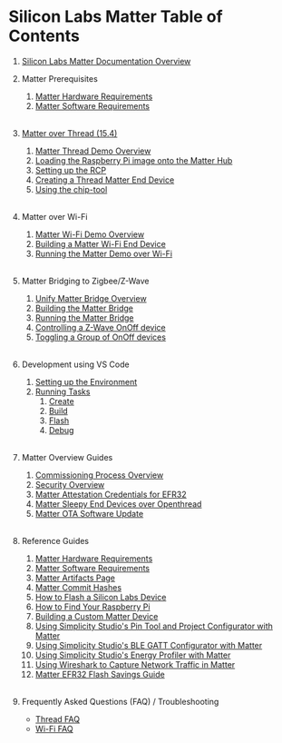 # Silicon Labs Matter Table of Contents

1. [Silicon Labs Matter Documentation Overview](OVERVIEW.md) <br>

2. Matter Prerequisites

    1. [Matter Hardware Requirements](general/HARDWARE_REQUIREMENTS.md)
    2. [Matter Software Requirements](general/SOFTWARE_REQUIREMENTS.md) <br><br>

3. [Matter over Thread \(15.4\)](thread/THREAD.md)

    1. [Matter Thread Demo Overview](thread/DEMO_OVERVIEW.md)
    2. [Loading the Raspberry Pi image onto the Matter Hub](thread/RASPI_IMG.md)
    3. [Setting up the RCP](thread/RCP.md)
    4. [Creating a Thread Matter End Device](thread/BUILD_FLASH_MAD.md)
    5. [Using the chip-tool](thread/CHIP_TOOL.md)<BR> <BR>

4. Matter over Wi-Fi

    1. [Matter Wi-Fi Demo Overview](wifi/DEMO_OVERVIEW.md)
    2. [Building a Matter Wi-Fi End Device](wifi/SW_SETUP.md)
    3. [Running the Matter Demo over Wi-Fi](wifi/RUN_DEMO.md)
       <br><br>

5. Matter Bridging to Zigbee/Z-Wave

    1. [Unify Matter Bridge Overview](../../silabs_examples/unify-matter-bridge/readme_overview.md)
    2. [Building the Matter Bridge](../../silabs_examples/unify-matter-bridge/readme_building.md)
    3. [Running the Matter Bridge](../../silabs_examples/unify-matter-bridge/readme_user.md#Running-the-Matter-Bridge)
    4. [Controlling a Z-Wave OnOff device](../../silabs_examples/unify-matter-bridge/readme_user.md#Testing-the-bridge-using-the-chip-tool)
    5. [Toggling a Group of OnOff devices](../../silabs_examples/unify-matter-bridge/readme_user.md#toggle-a-group-of-onoff-devices)
<br><br>

6. Development using VS Code

    1. [Setting up the Environment](dev/vscode/SETUP.md)
    2. [Running Tasks](dev/vscode/TASKS.md)
        1. [Create](dev/vscode/CREATE.md)
        2. [Build](dev/vscode/BUILD.md)
        3. [Flash](dev/vscode/FLASH.md)
        4. [Debug](dev/vscode/DEBUG.md) <br><br>

7. Matter Overview Guides
   1. [Commissioning Process Overview](general/COMMISSIONING.md)
   2. [Security Overview](general/SECURITY.md)
   5. [Matter Attestation Credentials for EFR32](../../silabs_examples/credentials/README.md)
   3. [Matter Sleepy End Devices over Openthread](general/OT_SLEEPY_END_DEVICE.md)
   4. [Matter OTA Software Update](general/OTA_SOFTWARE_UPDATE.md)
   <br><br>
8. Reference Guides

    1. [Matter Hardware Requirements](general/HARDWARE_REQUIREMENTS.md)
    2. [Matter Software Requirements](general/SOFTWARE_REQUIREMENTS.md)
    3. [Matter Artifacts Page](general/ARTIFACTS.md)
    4. [Matter Commit Hashes](general/COMMIT_HASHES.md)
    5. [How to Flash a Silicon Labs Device](general/FLASH_SILABS_DEVICE.md)
    6. [How to Find Your Raspberry Pi](general/FIND_RASPI.md)
    7. [Building a Custom Matter Device](general/CUSTOM_MATTER_DEVICE.md)
    8.  [Using Simplicity Studio's Pin Tool and Project Configurator with Matter](./general/PINTOOL.md)
    9.  [Using Simplicity Studio's BLE GATT Configurator with Matter](./general/GATT.md)
    10. [Using Simplicity Studio's Energy Profiler with Matter](./general/EP.md)
    11. [Using Wireshark to Capture Network Traffic in Matter](./general/WIRESHARK.md)
    12. [Matter EFR32 Flash Savings Guide](general/CODE_SIZE_SAVINGS.md)<br><br>

9.  Frequently Asked Questions (FAQ) / Troubleshooting

    - [Thread FAQ](thread/FAQ.md)
    - [Wi-Fi FAQ](wifi/FAQ.md)
